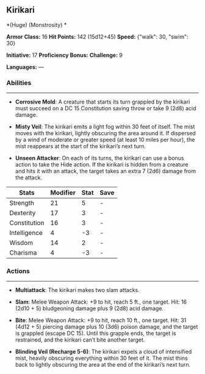 ## Kirikari
*(Huge) (Monstrosity) *

**Armor Class:** 16
**Hit Points:** 142 (15d12+45)
**Speed:** {"walk": 30, "swim": 30}

**Initiative:** 17
**Proficiency Bonus:**
**Challenge:** 9

**Languages:** —

### Abilities
 --- 
- **Corrosive Mold**: A creature that starts its turn grappled by the kirikari must succeed on a DC 15 Constitution saving throw or take 9 (2d8) acid damage.

- **Misty Veil**: The kirikari emits a light fog within 30 feet of itself. The mist moves with the kirikari, lightly obscuring the area around it. If dispersed by a wind of moderate or greater speed (at least 10 miles per hour), the mist reappears at the start of the kirikari’s next turn.

- **Unseen Attacker**: On each of its turns, the kirikari can use a bonus action to take the Hide action. If the kirikari is hidden from a creature and hits it with an attack, the target takes an extra 7 (2d6) damage from the attack.



| Stats | Modifier | Stat | Save
| ---- | ---- | ---- | ---- |
| Strength | 21 | 5 | - |
| Dexterity | 17 | 3 | - |
| Constitution | 16 | 3 | - |
| Intelligence | 4 | -3 | - |
| Wisdom | 14 | 2 | - |
| Charisma | 4 | -3 | - |

### Actions
 --- 
- **Multiattack**: The kirikari makes two slam attacks.

- **Slam**: Melee Weapon Attack: +9 to hit, reach 5 ft., one target. Hit: 16 (2d10 + 5) bludgeoning damage plus 9 (2d8) acid damage.

- **Bite**: Melee Weapon Attack: +9 to hit, reach 10 ft., one target. Hit: 31 (4d12 + 5) piercing damage plus 10 (3d6) poison damage, and the target is grappled (escape DC 15). Until this grapple ends, the target is restrained, and the kirikari can’t bite another target.

- **Blinding Veil (Recharge 5-6)**: The kirikari expels a cloud of intensified mist, heavily obscuring everything within 30 feet of it. The mist thins back to lightly obscuring the area at the end of the kirikari’s next turn.


